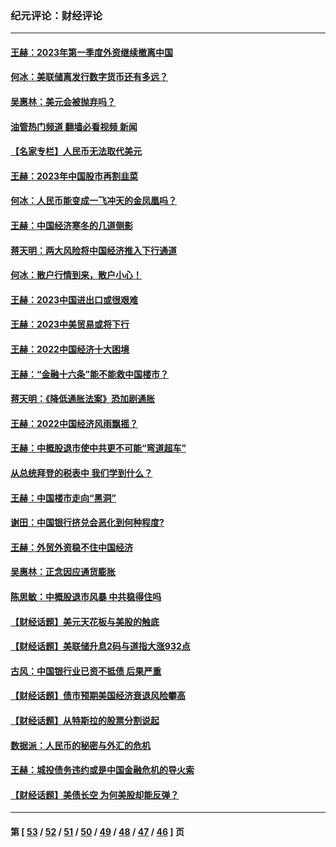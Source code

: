 ### 纪元评论：财经评论
---
#### [王赫：2023年第一季度外资继续撤离中国](../../pages/nsc1026/n13988870.md?05130330) 
#### [何冰：美联储离发行数字货币还有多远？](../../pages/nsc1026/n13986109.md?05130330) 
#### [吴惠林：美元会被抛弃吗？](../../pages/nsc1026/n13984087.md?05130330) 
#### [油管热门频道 翻墙必看视频 新闻](ok?05130330)
#### [【名家专栏】人民币无法取代美元](../../pages/nsc1026/n13974270.md?05130330) 
#### [王赫：2023年中国股市再割韭菜](../../pages/nsc1026/n13965334.md?05130330) 
#### [何冰：人民币能变成一飞冲天的金凤凰吗？](../../pages/nsc1026/n13964999.md?05130330) 
#### [王赫：中国经济寒冬的几道侧影](../../pages/nsc1026/n13932953.md?05130330) 
#### [蒋天明：两大风险将中国经济推入下行通道](../../pages/nsc1026/n13929820.md?05130330) 
#### [何冰：散户行情到来，散户小心！](../../pages/nsc1026/n13928308.md?05130330) 
#### [王赫：2023中国进出口或很艰难](../../pages/nsc1026/n13911515.md?05130330) 
#### [王赫：2023中美贸易或将下行](../../pages/nsc1026/n13899005.md?05130330) 
#### [王赫：2022中国经济十大困境](../../pages/nsc1026/n13883766.md?05130330) 
#### [王赫：“金融十六条”能不能救中国楼市？](../../pages/nsc1026/n13868431.md?05130330) 
#### [蒋天明：《降低通胀法案》恐加剧通胀](../../pages/nsc1026/n13806996.md?05130330) 
#### [王赫：2022中国经济风雨飘摇？](../../pages/nsc1026/n13803207.md?05130330) 
#### [王赫：中概股退市使中共更不可能“弯道超车”](../../pages/nsc1026/n13802858.md?05130330) 
#### [从总统拜登的税表中 我们学到什么？](../../pages/nsc1026/n13773081.md?05130330) 
#### [王赫：中国楼市走向“黑洞”](../../pages/nsc1026/n13770647.md?05130330) 
#### [谢田：中国银行挤兑会恶化到何种程度?](../../pages/nsc1026/n13766965.md?05130330) 
#### [王赫：外贸外资稳不住中国经济](../../pages/nsc1026/n13753933.md?05130330) 
#### [吴惠林：正念因应通货膨胀](../../pages/nsc1026/n13750350.md?05130330) 
#### [陈思敏：中概股退市风暴 中共稳得住吗](../../pages/nsc1026/n13738978.md?05130330) 
#### [【财经话题】美元天花板与美股的触底](../../pages/nsc1026/n13736495.md?05130330) 
#### [【财经话题】美联储升息2码与道指大涨932点](../../pages/nsc1026/n13727377.md?05130330) 
#### [古风：中国银行业已资不抵债 后果严重](../../pages/nsc1026/n13726111.md?05130330) 
#### [【财经话题】债市预期美国经济衰退风险攀高](../../pages/nsc1026/n13698043.md?05130330) 
#### [【财经话题】从特斯拉的股票分割说起](../../pages/nsc1026/n13679733.md?05130330) 
#### [数据派：人民币的秘密与外汇的危机](../../pages/nsc1026/n13667092.md?05130330) 
#### [王赫：城投债务违约或是中国金融危机的导火索](../../pages/nsc1026/n13665322.md?05130330) 
#### [【财经话题】美债长空 为何美股却能反弹？](../../pages/nsc1026/n13665895.md?05130330) 

---
#### 第 [ [53](./53.md?05130330) / [52](./52.md?05130330) / [51](./51.md?05130330) / [50](./50.md?05130330) / [49](./49.md?05130330) / [48](./48.md?05130330) / [47](./47.md?05130330) / [46](./46.md?05130330) ] 页
